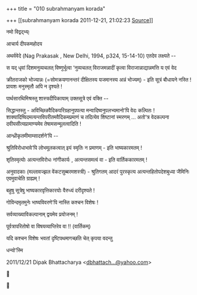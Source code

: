 +++
title = "010 subrahmanyam korada"

+++
[[subrahmanyam korada	2011-12-21, 21:02:23 [Source](https://groups.google.com/g/bvparishat/c/f_zr5lOSNCs)]]



नमो विद्वद्भ्य्ः

  

आचार्य दीपकमहोदय

  

अथर्ववेदे (Nag Prakasak , New Delhi, 1994, p324, 15-14-10) एतदेव लक्ष्यते --

  

स यद् धृवां दिशमनुव्यचलत् विष्णुर्भूत्वा ’नुव्यचलत् विराजमन्नादीं कृत्वा विराजान्नाद्यान्नमत्ति य एवं वेद

  

क्रीतराजको भोज्यान्नः (=सोमक्रयणानन्तरं दीक्षितस्य यजमानस्य अन्नं भोज्यम्) - इति सूत्रं बौधायने नस्ति ! प्रायशः मनुस्मृतौ अपि न दृश्यते !

पार्थसारथिमिश्रस्तु शास्त्रदीपिकायाम् उक्तसूत्रे एवं वक्ति --

  

सिद्धान्तस्तु - अविच्छिन्नवैदिकपरिग्रहानुपपत्या मन्वादिष्वनुपलभ्यमानो’पि वेदः कल्पितः ! शाक्यादिष्विदमत्यन्तविपरीतमवैदिकमप्रमाणं च तदित्येव शिष्टानां स्मरणम् ... अतो’त्र वेदकल्पना दवीयसीत्यप्रामाण्यमेव तेषामसन्मूलत्वादिति !

  

आन्ध्रीकृतमीमाम्सादर्शने’पि --

  

श्रुतिविरोधाभावे’पि लोभमूलकत्वात् इयं स्मृतिः न प्रमाणम् - इति भाष्यकारमतम् !

  

शृतिस्मृत्योः अत्यन्तविरोधः नांगीकार्यः , अत्यन्तसमत्वं वा - इति वार्तिककारमतम् !

  

अनुवादकाः (मल्लावज्झल वेंकटसुब्बरमशस्त्री) - श्रुतिगतम् आदरं पुरस्कृत्य अत्यन्तहितोपदेशबुध्या जैमिनिः एवमुवाचेति ग्राह्यम् !

  

बहुषु सूत्रेषु भाष्यकारवृत्तिकारयोः वैरुध्यं दरीदृश्यते !

  

गोविन्दमृतमुनेः भाष्यविवरणे’पि नास्ति कश्चन विशेषः !

  

सर्वव्याख्याविकल्पानाम् द्वयमेव प्रयोजनम् !

पूर्वत्रापरितोषो वा विषयव्याप्तिरेव वा !! (वार्तिकम्)

  

यदि कश्चन विशेषः भवतां दृष्टिपथमागच्छति चेत् कृपया वदन्तु

  

धन्यो’स्मि

  

  
  

2011/12/21 Dipak Bhattacharya \<[dbhattach...@yahoo.com]()\>






